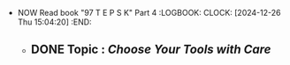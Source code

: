 - NOW Read book "97 T E P S K" Part 4
  :LOGBOOK:
  CLOCK: [2024-12-26 Thu 15:04:20]
  :END:
	- DONE Topic : *Choose Your Tools with Care*
		-